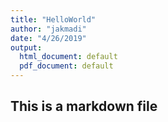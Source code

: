 ```yaml
---
title: "HelloWorld"
author: "jakmadi"
date: "4/26/2019"
output:
  html_document: default
  pdf_document: default
---
```


## This is a markdown file
